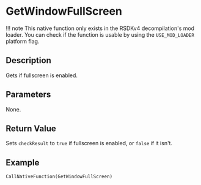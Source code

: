 # GetWindowFullScreen

!!! note
    This native function only exists in the RSDKv4 decompilation's mod loader. You can check if the function is usable by using the `USE_MOD_LOADER` platform flag.

## Description
Gets if fullscreen is enabled.

## Parameters
None.

## Return Value
Sets `checkResult` to `true` if fullscreen is enabled, or `false` if it isn't.

## Example
```
CallNativeFunction(GetWindowFullScreen)
```